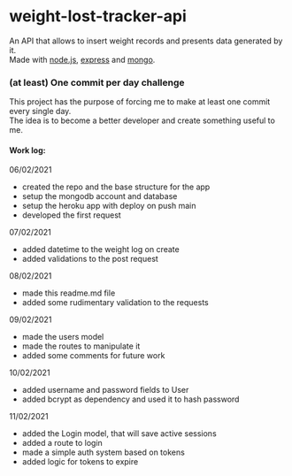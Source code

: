# weight-lost-tracker-api
An API that allows to insert weight records and presents data generated by it.  
Made with [node.js], [express] and [mongo].

[node.js]: <https://nodejs.org/en/>
[express]: <https://expressjs.com/>
[mongo]: <https://www.mongodb.com/>

### (at least) One commit per day challenge
This project has the purpose of forcing me to make at least one commit every single day.  
The idea is to become a better developer and create something useful to me.

#### Work log:
06/02/2021
* created the repo and the base structure for the app
* setup the mongodb account and database
* setup the heroku app with deploy on push main
* developed the first request

07/02/2021
* added datetime to the weight log on create
* added validations to the post request

08/02/2021
* made this readme.md file
* added some rudimentary validation to the requests

09/02/2021
* made the users model
* made the routes to manipulate it
* added some comments for future work

10/02/2021
* added username and password fields to User
* added bcrypt as dependency and used it to hash password

11/02/2021
* added the Login model, that will save active sessions
* added a route to login
* made a simple auth system based on tokens
* added logic for tokens to expire